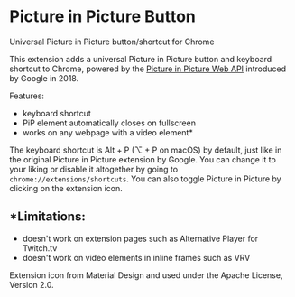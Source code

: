 # Picture in Picture Button
Universal Picture in Picture button/shortcut for Chrome

This extension adds a universal Picture in Picture button and keyboard shortcut to Chrome, powered by the [Picture in Picture Web API](https://developers.google.com/web/updates/2018/10/watch-video-using-picture-in-picture) introduced by Google in 2018.

Features:
- keyboard shortcut
- PiP element automatically closes on fullscreen
- works on any webpage with a video element*

The keyboard shortcut is Alt + P (⌥ + P on macOS) by default, just like in the original Picture in Picture extension by Google. You can change it to your liking or disable it altogether by going to `chrome://extensions/shortcuts`. You can also toggle Picture in Picture by clicking on the extension icon.

## *Limitations:
- doesn't work on extension pages such as Alternative Player for Twitch.tv
- doesn't work on video elements in inline frames such as VRV

Extension icon from Material Design and used under the Apache License, Version 2.0.